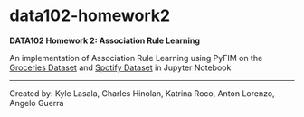 # data102-homework2
**DATA102 Homework 2: Association Rule Learning**

An implementation of Association Rule Learning using PyFIM on the [Groceries Dataset](https://www.kaggle.com/datasets/heeraldedhia/groceries-dataset) and [Spotify Dataset](https://www.kaggle.com/datasets/maharshipandya/-spotify-tracks-dataset) in Jupyter Notebook

---

Created by: Kyle Lasala, Charles Hinolan, Katrina Roco, Anton Lorenzo, Angelo Guerra
